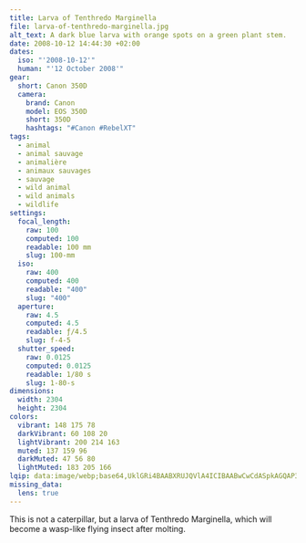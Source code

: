 ```yaml
---
title: Larva of Tenthredo Marginella
file: larva-of-tenthredo-marginella.jpg
alt_text: A dark blue larva with orange spots on a green plant stem.
date: 2008-10-12 14:44:30 +02:00
dates:
  iso: "'2008-10-12'"
  human: "'12 October 2008'"
gear:
  short: Canon 350D
  camera:
    brand: Canon
    model: EOS 350D
    short: 350D
    hashtags: "#Canon #RebelXT"
tags:
  - animal
  - animal sauvage
  - animalière
  - animaux sauvages
  - sauvage
  - wild animal
  - wild animals
  - wildlife
settings:
  focal_length:
    raw: 100
    computed: 100
    readable: 100 mm
    slug: 100-mm
  iso:
    raw: 400
    computed: 400
    readable: "400"
    slug: "400"
  aperture:
    raw: 4.5
    computed: 4.5
    readable: ƒ/4.5
    slug: f-4-5
  shutter_speed:
    raw: 0.0125
    computed: 0.0125
    readable: 1/80 s
    slug: 1-80-s
dimensions:
  width: 2304
  height: 2304
colors:
  vibrant: 148 175 78
  darkVibrant: 60 108 20
  lightVibrant: 200 214 163
  muted: 137 159 96
  darkMuted: 47 56 80
  lightMuted: 183 205 166
lqip: data:image/webp;base64,UklGRi4BAABXRUJQVlA4ICIBAABwCwCdASpkAGQAP3Gy0l+0uasnKJTpWzAuCWMAz6Ad6tnOf5I6mvaFZJZKlCB9vEK4N7wmzGTqAEKQQNKqlBz/ZIRDLVW2uIg1t9ivFxkJwBaDtmfO0pntsShqukn45gRRuI4AAP7PAboPiQnJveWbOIQUwHcQp1zOVFObZr9xAHFsOxdIj6NayDdCyrH4Sqy6gXMH5YZhhZiGESOe7a4kYXvw7yPzveO8RIFpcFrW9Z8kT+PS9YfnEttbLSsQftCTH8dVLV/yVe+70nw3Rc8Awz/lATqBw0RR3VqsuH0wxqTwbaIRY0BEsQ/s+AqQ2dbWlCZFreQFud4ZaiJjlJqHVw3XNqyOtiYDW30BNJ13RNpxCAmHVbg5GAmZc5dg3VwAAA==
missing_data:
  lens: true
---
```


This is not a caterpillar, but a larva of Tenthredo Marginella, which will become a wasp-like flying insect after molting.
